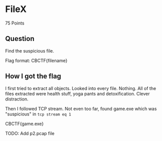 # FileX

75 Points

## Question

Find the suspicious file.

Flag format: CBCTF{filename}

## How I got the flag

I first tried to extract all objects. Looked into every file. Nothing. All of the files extracted were health stuff, yoga pants and detoxification. Clever distraction.

Then I followed TCP stream. Not even too far, found game.exe which was "suspicious" in `tcp stream eq 1`

CBCTF{game.exe}

TODO: Add p2.pcap file
